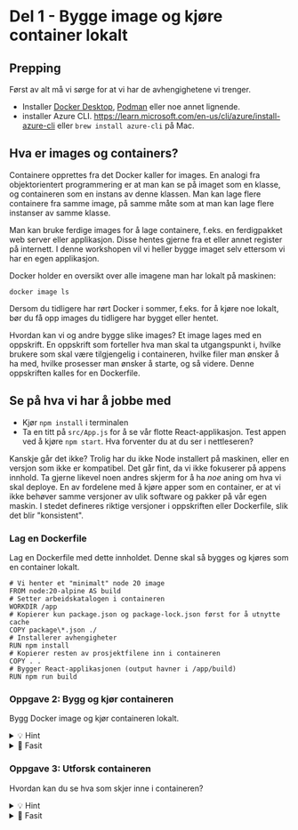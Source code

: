 # Del 1 - Bygge image og kjøre container lokalt

## Prepping

Først av alt må vi sørge for at vi har de avhengighetene vi trenger.

- Installer [Docker Desktop](https://docs.docker.com/engine/install/), [Podman](https://podman.io/getting-started/installation) eller noe annet lignende.
- installer Azure CLI. https://learn.microsoft.com/en-us/cli/azure/install-azure-cli eller `brew install azure-cli` på Mac.

## Hva er images og containers?

Containere opprettes fra det Docker kaller for images. En analogi fra objektorientert programmering er at man kan se på imaget som en klasse, og containeren som en instans av denne klassen. Man kan lage flere containere fra samme image, på samme måte som at man kan lage flere instanser av samme klasse.

Man kan bruke ferdige images for å lage containere, f.eks. en ferdigpakket web server eller applikasjon. Disse hentes gjerne fra et eller annet register på internett. I denne workshopen vil vi heller bygge imaget selv ettersom vi har en egen applikasjon.

Docker holder en oversikt over alle imagene man har lokalt på maskinen:

`docker image ls`

Dersom du tidligere har rørt Docker i sommer, f.eks. for å kjøre noe lokalt, bør du få opp images du tidligere har bygget eller hentet.

Hvordan kan vi og andre bygge slike images?
Et image lages med en oppskrift. En oppskrift som forteller hva man skal ta utgangspunkt i, hvilke brukere som skal være tilgjengelig i containeren, hvilke filer man ønsker å ha med, hvilke prosesser man ønsker å starte, og så videre. Denne oppskriften kalles for en Dockerfile.

## Se på hva vi har å jobbe med

- Kjør `npm install` i terminalen
- Ta en titt på `src/App.js` for å se vår flotte React-applikasjon. Test appen ved å kjøre `npm start`. Hva forventer du at du ser i nettleseren?

Kanskje går det ikke? Trolig har du ikke Node installert på maskinen, eller en versjon som ikke er kompatibel. Det går fint, da vi ikke fokuserer på appens innhold.
Ta gjerne likevel noen andres skjerm for å ha _noe_ aning om hva vi skal deploye. En av fordelene med å kjøre apper som en container,
er at vi ikke behøver samme versjoner av ulik software og pakker på vår egen maskin. I stedet defineres riktige versjoner i oppskriften eller Dockerfile, slik det blir "konsistent".

### Lag en Dockerfile

Lag en Dockerfile med dette innholdet. Denne skal så bygges og kjøres som en container lokalt.

```
# Vi henter et "minimalt" node 20 image
FROM node:20-alpine AS build
# Setter arbeidskatalogen i containeren
WORKDIR /app
# Kopierer kun package.json og package-lock.json først for å utnytte cache
COPY package\*.json ./
# Installerer avhengigheter
RUN npm install
# Kopierer resten av prosjektfilene inn i containeren
COPY . .
# Bygger React-applikasjonen (output havner i /app/build)
RUN npm run build
```

### Oppgave 2: Bygg og kjør containeren

Bygg Docker image og kjør containeren lokalt.

<details>
<summary>💡 Hint</summary>
Bruk disse kommandoene:
- `docker build` for å bygge image
- `docker run` for å kjøre containeren
- Husk å mappe port 80 fra containeren til en lokal port
</details>

<details>
<summary>🔧 Fasit</summary>

```bash
# Bygg image
docker build -t docker-workshop .

# Kjør container
docker run -p 3000:3000 docker-workshop
```

Nå kan du åpne http://localhost:3000 i nettleseren for å se appen!

</details>

### Oppgave 3: Utforsk containeren

Hvordan kan du se hva som skjer inne i containeren?

<details>
<summary>💡 Hint</summary>
Prøv disse kommandoene:
- `docker ps` - se kjørende containere
- `docker logs` - se loggene
- `docker exec` - kjøre kommandoer inne i containeren
</details>

<details>
<summary>🔧 Fasit</summary>

```bash
# Se kjørende containere
docker ps

# Se logger fra containeren
docker logs <container-id>

# Gå inn i containeren
docker exec -it <container-id> sh

# Se filstrukturen inne i containeren
docker exec <container-id> ls -la /usr/share/nginx/html
```

</details>
